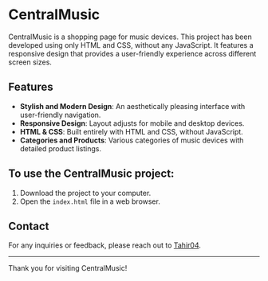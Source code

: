 # CentralMusic

CentralMusic is a shopping page for music devices. This project has been developed using only HTML and CSS, without any JavaScript. It features a responsive design that provides a user-friendly experience across different screen sizes.

## Features

- **Stylish and Modern Design**: An aesthetically pleasing interface with user-friendly navigation.
- **Responsive Design**: Layout adjusts for mobile and desktop devices.
- **HTML & CSS**: Built entirely with HTML and CSS, without JavaScript.
- **Categories and Products**: Various categories of music devices with detailed product listings.

## To use the CentralMusic project:

1. Download the project to your computer.
2. Open the `index.html` file in a web browser.

## Contact

For any inquiries or feedback, please reach out to [Tahir04](https://github.com/Tahir04).

---

Thank you for visiting CentralMusic!
